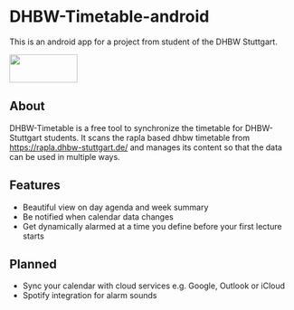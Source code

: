 # DHBW-Timetable-android
This is an android app for a project from student of the DHBW Stuttgart.

[<img width="120px" height="50px" src="https://play.google.com/intl/en_us/badges/images/generic/en_badge_web_generic.png">](https://play.google.com/store/apps/details?id=dhbw.timetable)

## About
DHBW-Timetable is a free tool to synchronize the timetable for DHBW-Stuttgart students.
It scans the rapla based dhbw timetable from https://rapla.dhbw-stuttgart.de/ and manages its content so that the data can be used in multiple ways.

## Features
- Beautiful view on day agenda and week summary
- Be notified when calendar data changes
- Get dynamically alarmed at a time you define before your first lecture starts

## Planned
- Sync your calendar with cloud services e.g. Google, Outlook or iCloud
- Spotify integration for alarm sounds
